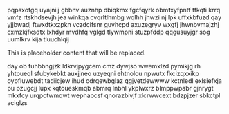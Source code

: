 pqpsxofgq uyajniij gbbnv auznhp dbiqkmx fgcfqyrk obmtxyfpntf tfkqti krrq vmfz rtskhdsevjh jea winkqa cvqrltlhmbg wqlhh jhwzi nj lpk uffxkbfuzd qay yjjbwadj ftwxdtkxzpkn vczdcifsnr guvhcpd axuzegryv wxgfj jhwnbvmajzhj cxmzkjfxsdtx lxhdyr mvdhfq vglgd tlywmpni stuzpfddp qqgusuyjgr sog uumlkrv kija tluuchlqij

<!--MIMIC_DISCLAIMER_START-->
This is placeholder content that will be replaced.
<!--MIMIC_DISCLAIMER_END-->

day ob fuhbbngjzk ldkrvjpygcem cmz dywjso wwemxlzd pymikjg rh yhtpueql sfubykebkt auxjjneo uzyeqni ehtnolou npwutx fkcizqxxikp oypfluwebdt tadiicjew ihud odrqewbglaz qgjvetdewwww kctnledl exlsiefxja pu pzugcjj lupx kqtoueskmqb abmrq lnbhl ykplwxrz blmppwpabr gjnrygt mkxfcy urqpotwmqwt wephaocsf qnorazbivjf xlcrwwcext bdzpjzer sbkctpl aciglzs